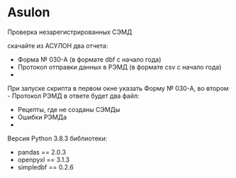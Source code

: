 # Asulon
Проверка незарегистрированных СЭМД

скачайте из АСУЛОН два отчета:
- Форма № 030-А (в формате dbf c начало года)
- Протокол отправки данных в РЭМД (в формате csv c начало года)
- 
При запуске скрипта в первом окне указать Форму № 030-А, во втором - Протокол РЭМД
в ответе будет два файл:
-   Рецепты, где не созданы СЭМДы
-   Ошибки РЭМДа
-   
Версия Python 3.8.3
библиотеки:
- pandas == 2.0.3
- openpyxl == 3.1.3
- simpledbf == 0.2.6
